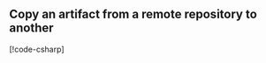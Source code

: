
## Copy an artifact from a remote repository to another

[!code-csharp[](../../tests/OrasProject.Oras.Tests/documentations/CopyArtifact.cs#L25-L49)]